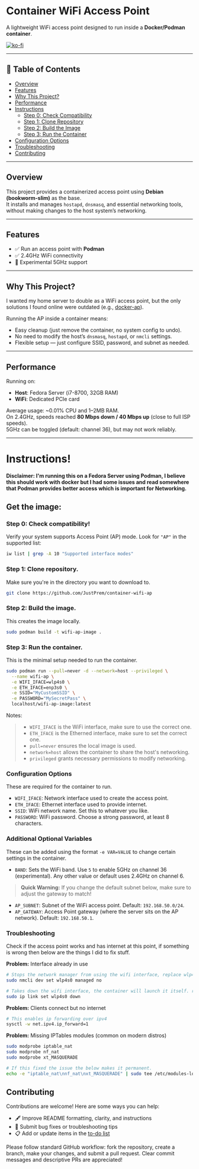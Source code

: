 # Container WiFi Access Point

A lightweight WiFi access point designed to run inside a **Docker/Podman container**.

[![ko-fi](https://ko-fi.com/img/githubbutton_sm.svg)](https://ko-fi.com/P5P2LKHM4)

---

## 📑 Table of Contents
- [Overview](#overview)
- [Features](#features)
- [Why This Project?](#why-this-project)
- [Performance](#performance)
- [Instructions](#instructions)
  - [Step 0: Check Compatibility](#step-0-check-compatibility)
  - [Step 1: Clone Repository](#step-1-clone-repository)
  - [Step 2: Build the Image](#step-2-build-the-image)
  - [Step 3: Run the Container](#step-3-run-the-container)
- [Configuration Options](#configuration-options)
- [Troubleshooting](#troubleshooting)
- [Contributing](#contributing)

---

## Overview
This project provides a containerized access point using **Debian (bookworm-slim)** as the base.  
It installs and manages `hostapd`, `dnsmasq`, and essential networking tools, without making changes to the host system’s networking.

---

## Features
- ✅ Run an access point with **Podman**  
- ✅ 2.4GHz WiFi connectivity  
- 🚧 Experimental 5GHz support  

---

## Why This Project?
I wanted my home server to double as a WiFi access point, but the only solutions I found online were outdated (e.g., [docker-ap](https://github.com/offlinehacker/docker-ap)).  

Running the AP inside a container means:
- Easy cleanup (just remove the container, no system config to undo).  
- No need to modify the host’s `dnsmasq`, `hostapd`, or `nmcli` settings.  
- Flexible setup — just configure SSID, password, and subnet as needed.  

---

## Performance
Running on:
- **Host**: Fedora Server (i7-8700, 32GB RAM)  
- **WiFi**: Dedicated PCIe card  

Average usage: ~0.01% CPU and 1–2MB RAM.  
On 2.4GHz, speeds reached **80 Mbps down / 40 Mbps up** (close to full ISP speeds).  
5GHz can be toggled (default: channel 36), but may not work reliably.

---

# Instructions!

#### Disclaimer: I'm running this on a Fedora Server using Podman, I believe this should work with docker but I had some issues and read somewhere that Podman provides better access which is important for Networking.

## Get the image:

### Step 0: Check compatibility!
Verify your system supports Access Point (AP) mode. Look for `"AP"` in the supported list:
```bash
iw list | grep -A 10 "Supported interface modes"
```

### Step 1: Clone repository. 
Make sure you're in the directory you want to download to.
```bash
git clone https://github.com/JustPrem/container-wifi-ap
```

### Step 2: Build the image.
This creates the image locally.
```bash
sudo podman build -t wifi-ap-image .
```

### Step 3: Run the container.
This is the minimal setup needed to run the container.
```bash
sudo podman run --pull=never -d --network=host --privileged \
  --name wifi-ap \
  -e WIFI_IFACE=wlp4s0 \
  -e ETH_IFACE=enp3s0 \
  -e SSID="MyCustomSSID" \
  -e PASSWORD="MySecretPass" \
  localhost/wifi-ap-image:latest
```

Notes:
> - `WIFI_IFACE` is the WiFi interface, make sure to use the correct one.
> - `ETH_IFACE` is the Etherned interface, make sure to set the correct one.
> - `pull=never` ensures the local image is used.
> - `network=host` allows the container to share the host's networking.
> - `privileged` grants necessary permissions to modify networking.

### Configuration Options
These are required for the container to run.
- `WIFI_IFACE`: Network interface used to create the access point.  
- `ETH_IFACE`: Ethernet interface used to provide internet.  
- `SSID`: WiFi network name. Set this to whatever you like.  
- `PASSWORD`: WiFi password. Choose a strong password, at least 8 characters.  

### Additional Optional Variables
These can be added using the format `-e VAR=VALUE` to change certain settings in the container.

- `BAND`: Sets the WiFi band. Use `5` to enable 5GHz on channel 36 (experimental). Any other value or default uses 2.4GHz on channel 6.  

> **Quick Warning:** If you change the default subnet below, make sure to adjust the gateway to match!  

- `AP_SUBNET`: Subnet of the WiFi access point. Default: `192.168.50.0/24`.  
- `AP_GATEWAY`: Access Point gateway (where the server sits on the AP network). Default: `192.168.50.1`.

### Troubleshooting

Check if the access point works and has internet at this point, if something is wrong then below are the things I did to fix stuff.

**Problem:** Interface already in use

```bash
# Stops the network manager from using the wifi interface, replace wlp4s0 with your interface.
sudo nmcli dev set wlp4s0 managed no

# Takes down the wifi interface, the container will launch it itself. replace wlp4s0 with your interface.
sudo ip link set wlp4s0 down
```

**Problem:** Clients connect but no internet

```bash
# This enables ip forwarding over ipv4
sysctl -w net.ipv4.ip_forward=1
```

**Problem:** Missing IPTables modules (common on modern distros)
```bash
sudo modprobe iptable_nat
sudo modprobe nf_nat
sudo modprobe xt_MASQUERADE

# If this fixed the issue the below makes it permanent.
echo -e "iptable_nat\nnf_nat\nxt_MASQUERADE" | sudo tee /etc/modules-load.d/wifi-ap.conf)
```

## Contributing

Contributions are welcome! Here are some ways you can help:

- 🖋️ Improve README formatting, clarity, and instructions  
- 🐛 Submit bug fixes or troubleshooting tips  
- 📋 Add or update items in the [to-do list](#features)  

Please follow standard GitHub workflow: fork the repository, create a branch, make your changes, and submit a pull request. Clear commit messages and descriptive PRs are appreciated!
